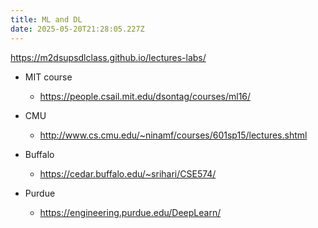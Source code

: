 ```yaml
---
title: ML and DL
date: 2025-05-20T21:28:05.227Z
---
```





https://m2dsupsdlclass.github.io/lectures-labs/

- MIT course
    - https://people.csail.mit.edu/dsontag/courses/ml16/

- CMU 
    - http://www.cs.cmu.edu/~ninamf/courses/601sp15/lectures.shtml

- Buffalo
    - https://cedar.buffalo.edu/~srihari/CSE574/

- Purdue
    - https://engineering.purdue.edu/DeepLearn/
